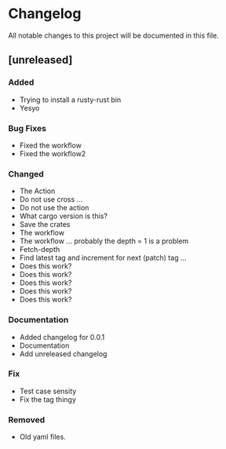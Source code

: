 # Changelog
All notable changes to this project will be documented in this file.

## [unreleased]

### Added

- Trying to install a rusty-rust bin
- Yesyo

### Bug Fixes

- Fixed the workflow
- Fixed the workflow2

### Changed

- The Action
- Do not use cross ...
- Do not use the action
- What cargo version is this?
- Save the crates
- The workflow
- The workflow ... probably the depth = 1 is a problem
- Fetch-depth
- Find latest tag and increment for next (patch) tag ...
- Does this work?
- Does this work?
- Does this work?
- Does this work?
- Does this work?

### Documentation

- Added changelog for 0.0.1
- Documentation
- Add unreleased changelog

### Fix

- Test case sensity
- Fix the tag thingy

### Removed

- Old yaml files.

<!-- generated b git-cliff -->
